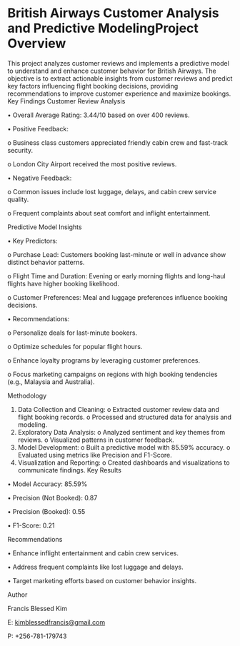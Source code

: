 # British Airways Customer Analysis and Predictive ModelingProject Overview
This project analyzes customer reviews and implements a predictive model to understand and enhance customer behavior for British Airways. The objective is to extract actionable insights from customer reviews and predict key factors influencing flight booking decisions, providing recommendations to improve customer experience and maximize bookings.
Key Findings
Customer Review Analysis

•	Overall Average Rating: 3.44/10 based on over 400 reviews.

•	Positive Feedback: 

o	Business class customers appreciated friendly cabin crew and fast-track security.

o	London City Airport received the most positive reviews.

•	Negative Feedback: 

o	Common issues include lost luggage, delays, and cabin crew service quality.

o	Frequent complaints about seat comfort and inflight entertainment.
 
Predictive Model Insights

•	Key Predictors: 

o	Purchase Lead: Customers booking last-minute or well in advance show distinct behavior patterns.

o	Flight Time and Duration: Evening or early morning flights and long-haul flights have higher booking likelihood.

o	Customer Preferences: Meal and luggage preferences influence booking decisions.

•	Recommendations: 

o	Personalize deals for last-minute bookers.

o	Optimize schedules for popular flight hours.

o	Enhance loyalty programs by leveraging customer preferences.

o	Focus marketing campaigns on regions with high booking tendencies (e.g., Malaysia and Australia).
 
Methodology
1.	Data Collection and Cleaning: 
o	Extracted customer review data and flight booking records.
o	Processed and structured data for analysis and modeling.
2.	Exploratory Data Analysis: 
o	Analyzed sentiment and key themes from reviews.
o	Visualized patterns in customer feedback.
3.	Model Development: 
o	Built a predictive model with 85.59% accuracy.
o	Evaluated using metrics like Precision and F1-Score.
4.	Visualization and Reporting: 
o	Created dashboards and visualizations to communicate findings.
Key Results

•	Model Accuracy: 85.59%

•	Precision (Not Booked): 0.87

•	Precision (Booked): 0.55

•	F1-Score: 0.21

Recommendations

•	Enhance inflight entertainment and cabin crew services.

•	Address frequent complaints like lost luggage and delays.

•	Target marketing efforts based on customer behavior insights.

Author

Francis Blessed Kim

E: kimblessedfrancis@gmail.com

P: +256-781-179743


